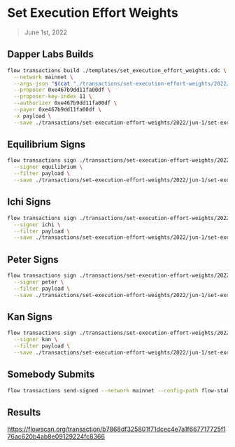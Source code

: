 # Set Execution Effort Weights

> June 1st, 2022


## Dapper Labs Builds

```sh
flow transactions build ./templates/set_execution_effort_weights.cdc \
  --network mainnet \
  --args-json "$(cat "./transactions/set-execution-effort-weights/2022/jun-1/arguments.json")" \
  --proposer 0xe467b9dd11fa00df \
  --proposer-key-index 11 \
  --authorizer 0xe467b9dd11fa00df \
  --payer 0xe467b9dd11fa00df \
  -x payload \
  --save ./transactions/set-execution-effort-weights/2022/jun-1/set-execution-effort-weights-jun-1-unsigned.rlp
```

## Equilibrium Signs

```sh
flow transactions sign ./transactions/set-execution-effort-weights/2022/jun-1/set-execution-effort-weights-jun-1-unsigned.rlp \
  --signer equilibrium \
  --filter payload \
  --save ./transactions/set-execution-effort-weights/2022/jun-1/set-execution-effort-weights-jun-1-sig-1.rlp
```

## Ichi Signs

```sh
flow transactions sign ./transactions/set-execution-effort-weights/2022/jun-1/set-execution-effort-weights-jun-1-sig-1.rlp \
  --signer ichi \
  --filter payload \
  --save ./transactions/set-execution-effort-weights/2022/jun-1/set-execution-effort-weights-jun-1-sig-2.rlp
```

## Peter Signs

```sh
flow transactions sign ./transactions/set-execution-effort-weights/2022/jun-1/set-execution-effort-weights-jun-1-sig-2.rlp \
  --signer peter \
  --filter payload \
  --save ./transactions/set-execution-effort-weights/2022/jun-1/set-execution-effort-weights-jun-1-sig-3.rlp
```

## Kan Signs

```sh
flow transactions sign ./transactions/set-execution-effort-weights/2022/jun-1/set-execution-effort-weights-jun-1-sig-3.rlp \
  --signer kan \
  --filter payload \
  --save ./transactions/set-execution-effort-weights/2022/jun-1/set-execution-effort-weights-jun-1-sig-complete.rlp
```


## Somebody Submits

```sh
flow transactions send-signed --network mainnet --config-path flow-staking.json ./transactions/set-execution-effort-weights/2022/jun-1/set-execution-effort-weights-jun-1-sig-complete.rlp
```

## Results

https://flowscan.org/transaction/b7868df325801f71dcec4e7a1f667717725f176ac620b4ab8e09129224fc8366
